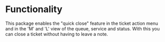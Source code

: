 # Functionality

This package enables the "quick close" feature in the ticket action menu and in the 'M' and 'L' view of the queue, service and status. With this you can close a ticket without having to leave a note.
